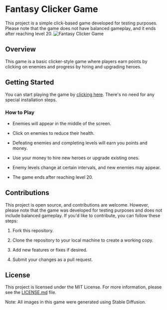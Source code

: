 # Fantasy Clicker Game 

This project is a simple click-based game developed for testing purposes. Please note that the game does not have balanced gameplay, and it ends after reaching level 20.
![Fantasy Clicker Game](https://i.imgur.com/koAX33v.gif)

## Overview

This game is a basic clicker-style game where players earn points by clicking on enemies and progress by hiring and upgrading heroes.

## Getting Started

You can start playing the game by [clicking here](https://scergun.github.io/fantasy-clicker-game/). There's no need for any special installation steps.

### How to Play

- Enemies will appear in the middle of the screen.

- Click on enemies to reduce their health.

- Defeating enemies and completing levels will earn you points and money.

- Use your money to hire new heroes or upgrade existing ones.

- Enemy levels change at certain intervals, and new enemies may appear.

- The game ends after reaching level 20.

## Contributions

This project is open source, and contributions are welcome. However, please note that the game was developed for testing purposes and does not include balanced gameplay. If you'd like to contribute, you can follow these steps:

1. Fork this repository.

2. Clone the repository to your local machine to create a working copy.

3. Add new features or fixes if desired.

4. Submit your changes as a pull request.

## License

This project is licensed under the MIT License. For more information, please see the [LICENSE.md](LICENSE.md) file.



Note: All images in this game were generated using Stable Diffusion.

